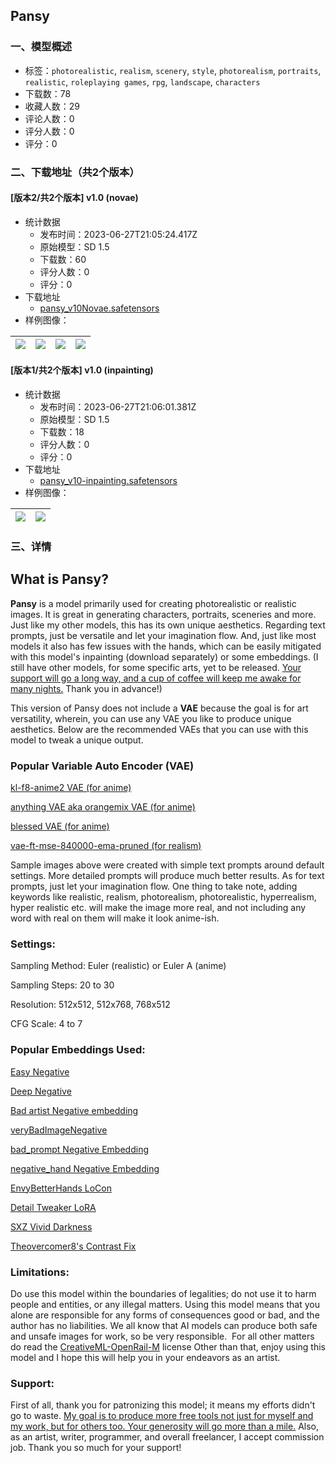 ## Pansy
### 一、模型概述

- 标签：`photorealistic`, `realism`, `scenery`, `style`, `photorealism`, `portraits`, `realistic`, `roleplaying games`, `rpg`, `landscape`, `characters`
- 下载数：78
- 收藏人数：29
- 评论人数：0
- 评分人数：0
- 评分：0

### 二、下载地址（共2个版本）

#### [版本2/共2个版本] v1.0 (novae)

- 统计数据
  - 发布时间：2023-06-27T21:05:24.417Z
  - 原始模型：SD 1.5
  - 下载数：60
  - 评分人数：0
  - 评分：0
- 下载地址
  - [pansy_v10Novae.safetensors](https://civitai.com/api/download/models/105453)
- 样例图像：

| <img src="https://image.civitai.com/xG1nkqKTMzGDvpLrqFT7WA/47096c2f-b70e-4656-8276-ddcf22378ebf/width=450/1313278.jpeg" /> | <img src="https://image.civitai.com/xG1nkqKTMzGDvpLrqFT7WA/0e344af1-95b6-4929-acc3-42bdcd6bc06b/width=450/1313289.jpeg" /> | <img src="https://image.civitai.com/xG1nkqKTMzGDvpLrqFT7WA/dc30f50f-0db4-4d1f-9461-d79894e39934/width=450/1313281.jpeg" /> | <img src="https://image.civitai.com/xG1nkqKTMzGDvpLrqFT7WA/25211a0c-92c7-4d99-a89e-7d97e1668474/width=450/1313279.jpeg" /> |
| ---- | ---- | ---- | ---- |

#### [版本1/共2个版本] v1.0 (inpainting)

- 统计数据
  - 发布时间：2023-06-27T21:06:01.381Z
  - 原始模型：SD 1.5
  - 下载数：18
  - 评分人数：0
  - 评分：0
- 下载地址
  - [pansy_v10-inpainting.safetensors](https://civitai.com/api/download/models/105457)
- 样例图像：

| <img src="https://image.civitai.com/xG1nkqKTMzGDvpLrqFT7WA/adc1ca28-37e4-4e0b-956e-0d9f8845ab74/width=450/1313402.jpeg" /> | <img src="https://image.civitai.com/xG1nkqKTMzGDvpLrqFT7WA/69275e56-739e-44e0-b2ad-317e1a0b2044/width=450/1313403.jpeg" /> |
| ---- | ---- |


### 三、详情
<h2 id="heading-500">What is Pansy?</h2><p><strong>Pansy</strong> is a model primarily used for creating photorealistic or realistic images. It is great in generating characters, portraits, sceneries and more. Just like my other models, this has its own unique aesthetics. Regarding text prompts, just be versatile and let your imagination flow. And, just like most models it also has few issues with the hands, which can be easily mitigated with this model's inpainting (download separately) or some embeddings. (I still have other models, for some specific arts, yet to be released. <a rel="ugc" href="https://ko-fi.com/kiddyyep">Your support will go a long way, and a cup of coffee will keep me awake for many nights.</a> Thank you in advance!)</p><p></p><p>This version of Pansy does not include a <strong>VAE</strong> because the goal is for art versatility, wherein, you can use any VAE you like to produce unique aesthetics. Below are the recommended VAEs that you can use with this model to tweak a unique output.</p><p></p><h3 id="heading-501">Popular Variable Auto Encoder (VAE)</h3><p><a rel="ugc" href="https://huggingface.co/hakurei/waifu-diffusion-v1-4/blob/main/vae/kl-f8-anime2.ckpt">kl-f8-anime2 VAE (for anime)</a></p><p><a rel="ugc" href="https://huggingface.co/ckpt/anything-v3.0/blob/main/Anything-V3.0.vae.pt">anything VAE aka orangemix VAE (for anime)</a></p><p><a rel="ugc" href="https://huggingface.co/NoCrypt/blessed_vae/blob/main/blessed2.vae.pt">blessed VAE (for anime)</a></p><p><a rel="ugc" href="https://huggingface.co/stabilityai/sd-vae-ft-mse-original/blob/main/vae-ft-mse-840000-ema-pruned.safetensors">vae-ft-mse-840000-ema-pruned (for realism)</a></p><p></p><p>Sample images above were created with simple text prompts around default settings. More detailed prompts will produce much better results. As for text prompts, just let your imagination flow. One thing to take note, adding keywords like realistic, realism, photorealism, photorealistic, hyperrealism, hyper realistic etc. will make the image more real, and not including any word with real on them will make it look anime-ish.</p><p></p><h3 id="heading-502">Settings:</h3><p>Sampling Method: Euler (realistic) or Euler A (anime)</p><p>Sampling Steps: 20 to 30</p><p>Resolution: 512x512, 512x768, 768x512</p><p>CFG Scale: 4 to 7</p><p></p><h3 id="heading-503">Popular Embeddings Used:</h3><p><a rel="ugc" href="https://civitai.com/models/7808/easynegative">Easy Negative</a></p><p><a rel="ugc" href="https://civitai.com/models/4629?modelVersionId=5637">Deep Negative</a></p><p><a rel="ugc" href="https://civitai.com/models/5224?modelVersionId=6056">Bad artist Negative embedding</a></p><p><a rel="ugc" href="https://civitai.com/models/11772?modelVersionId=25820">veryBadImageNegative</a></p><p><a rel="ugc" href="https://civitai.com/models/55700?modelVersionId=60095">bad_prompt Negative Embedding</a></p><p><a rel="ugc" href="https://civitai.com/models/56519?modelVersionId=60938">negative_hand Negative Embedding</a></p><p><a rel="ugc" href="https://civitai.com/models/47085?modelVersionId=55199">EnvyBetterHands LoCon</a></p><p><a rel="ugc" href="https://civitai.com/models/58390?modelVersionId=62833">Detail Tweaker LoRA</a></p><p><a rel="ugc" href="https://civitai.com/models/19992?modelVersionId=23741">SXZ Vivid Darkness</a></p><p><a rel="ugc" href="https://civitai.com/models/8765?modelVersionId=10350">Theovercomer8's Contrast Fix</a></p><p></p><h3 id="heading-504">Limitations:</h3><p>Do use this model within the boundaries of legalities; do not use it to harm people and entities, or any illegal matters. Using this model means that you alone are responsible for any forms of consequences good or bad, and the author has no liabilities. We all know that AI models can produce both safe and unsafe images for work, so be very responsible.<span> </span> For all other matters do read the <a rel="ugc" href="https://huggingface.co/spaces/CompVis/stable-diffusion-license">CreativeML-OpenRail-M</a> license Other than that, enjoy using this model and I hope this will help you in your endeavors as an artist.</p><p></p><h3 id="heading-505">Support:</h3><p>First of all, thank you for patronizing this model; it means my efforts didn't go to waste. <a rel="ugc" href="https://ko-fi.com/kiddyyep">My goal is to produce more free tools not just for myself and my work, but for others too. Your generosity will go more than a mile.</a> Also, as an artist, writer, programmer, and overall freelancer, I accept commission job. Thank you so much for your support!</p>